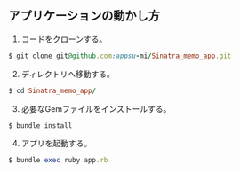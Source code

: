 ## アプリケーションの動かし方

1. コードをクローンする。
```ruby
$ git clone git@github.com:appsu-mi/Sinatra_memo_app.git
```
2. ディレクトリへ移動する。
```ruby
$ cd Sinatra_memo_app/
```
3. 必要なGemファイルをインストールする。
```ruby
$ bundle install
```
4. アプリを起動する。
```ruby
$ bundle exec ruby app.rb
```
